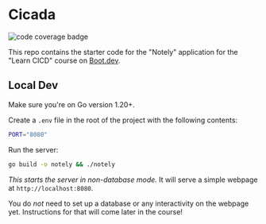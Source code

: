 # Cicada

![code coverage badge](https://github.com/jsec/cicada/actions/workflows/ci.yml/badge.svg)


This repo contains the starter code for the "Notely" application for the "Learn CICD" course on [Boot.dev](https://boot.dev).

## Local Dev

Make sure you're on Go version 1.20+.

Create a `.env` file in the root of the project with the following contents:

```bash
PORT="8080"
```

Run the server:

```bash
go build -o notely && ./notely
```

*This starts the server in non-database mode.* It will serve a simple webpage at `http://localhost:8080`.

You do *not* need to set up a database or any interactivity on the webpage yet. Instructions for that will come later in the course!
